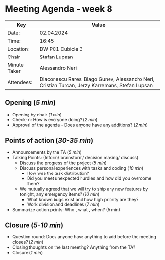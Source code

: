 # Meeting Agenda - week 8

| Key          | Value                                                                                           |
| ------------ |-------------------------------------------------------------------------------------------------|
| Date:        | 02.04.2024                                                                                      |
| Time:        | 16:45                                                                                           |
| Location:    | DW PC1 Cubicle 3                                                                                |
| Chair        | Stefan Lupsan                                                                                   |
| Minute Taker | Alessandro Neri                                                                                 |
| Attendees:   | Diaconescu Rares, Blago Gunev, Alessandro Neri, Cristian Turcan, Jerzy Karremans, Stefan Lupsan |

## Opening (_5 min_)

- Opening by chair (_1 min_)
- Check-in: How is everyone doing? (_2 min_)
- Approval of the agenda - Does anyone have any additions? (_2 min_)

## Points of action (_30-35 min_)

- Announcements by the TA (_5 min_)
- Talking Points: (Inform/ brainstorm/ decision making/ discuss)
    - Discuss the progress of the project (_5 min_)
    - Discuss personal experiences with tasks and coding (_10 min_)
        - How was the task distribution?
        - Did you meet unexpected hurdles and how did you overcome them?
    - We mutually agreed that we will try to ship any new features by tonight, any emergency items?  (_10 min_)
        - What known bugs exist and how high priority are they?
        - Work division and deadlines (_7 min_)
- Summarize action points: Who , what , when? (5 min)

## Closure (_5-10 min_)

- Question round: Does anyone have anything to add before the meeting closes? (_2 min_)
- Closing thoughts on the last meeting? Anything from the TA?
- Closure (_1 min_)
